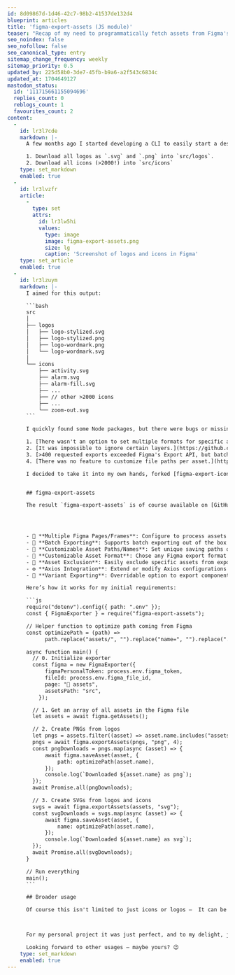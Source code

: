 ```yaml
---
id: 8d09867d-1d46-42c7-98b2-41537de132d4
blueprint: articles
title: 'figma-export-assets (JS module)'
teaser: "Recap of my need to programmatically fetch assets from Figma's API leading into my own JavaScript package."
seo_noindex: false
seo_nofollow: false
seo_canonical_type: entry
sitemap_change_frequency: weekly
sitemap_priority: 0.5
updated_by: 225d58b0-3de7-45fb-b9a6-a2f543c6834c
updated_at: 1704649127
mastodon_status:
  id: '111715661155094696'
  replies_count: 0
  reblogs_count: 1
  favourites_count: 2
content:
  -
    id: lr3l7cde
    markdown: |-
      A few months ago I started developing a CLI to easily start a design system with Figma as the single source of truth for logos and icons. These assets were organized as components on a Figma page, and my goal for easy updates was to pull them programmaticaly into my project using Figma's API. My specific needs were:

      1. Download all logos as `.svg` and `.png` into `src/logos`.
      2. Download all icons (>2000!) into `src/icons`
    type: set_markdown
    enabled: true
  -
    id: lr3lvzfr
    article:
      -
        type: set
        attrs:
          id: lr3lw5hi
          values:
            type: image
            image: figma-export-assets.png
            size: lg
            caption: 'Screenshot of logos and icons in Figma'
    type: set_article
    enabled: true
  -
    id: lr3lzuym
    markdown: |-
      I aimed for this output:

      ```bash
      src
      │
      ├── logos
      │   ├── logo-stylized.svg
      │   ├── logo-stylized.png
      │   ├── logo-wordmark.png
      │   └── logo-wordmark.svg
      │
      └── icons
          ├── activity.svg
          ├── alarm.svg
          ├── alarm-fill.svg
          ├── ...
          ├── // other >2000 icons
          ├── ...
          └── zoom-out.svg
      ```

      I quickly found some Node packages, but there were bugs or missing features:

      1. [There wasn't an option to set multiple formats for specific assets.](https://github.com/tsimenis/figma-export-icons/issues/12)
      2. [It was impossible to ignore certain layers.](https://github.com/tsimenis/figma-export-icons/issues/20)
      3. [>400 requested exports exceeded Figma's Export API, but batching was not implemented.](https://github.com/tsimenis/figma-export-icons/issues/13)
      4. [There was no feature to customize file paths per asset.](https://github.com/tsimenis/figma-export-icons#description)

      I decided to take it into my own hands, forked [figma-export-icons](https://github.com/tsimenis/figma-export-icons), took some inspiration from [figma-assets-exporter](https://github.com/nate-summercook/figma-assets-exporter) and rewrote it to make it super customizable. 


      ## figma-export-assets

      The result `figma-export-assets` is of course available on [GitHub](https://github.com/mariohamann/figma-export-assets) and [NPM](https://www.npmjs.com/package/figma-export-assets) – and I'm  actually quite happy with the functionality of the package (shamelessly copied from the docs):




      - 📄 **Multiple Figma Pages/Frames**: Configure to process assets from various Figma pages or specific frames.
      - 🔄 **Batch Exporting**: Supports batch exporting out of the box to overcame Figma API export limits.
      - 📁 **Customizable Asset Paths/Names**: Set unique saving paths or names for each asset.
      - 🌈 **Customizable Asset Format**: Chose any Figma export format for each asset.
      - 🚫 **Asset Exclusion**: Easily exclude specific assets from export based on their names.
      - ⚙️ **Axios Integration**: Extend or modify Axios configurations for advanced HTTP request handling.
      - 🌟 **Variant Exporting**: Overridable option to export components with variants as separate assets.

      Here’s how it works for my initial requirements:

      ```js
      require("dotenv").config({ path: ".env" });
      const { FigmaExporter } = require("figma-export-assets");

      // Helper function to optimize path coming from Figma
      const optimizePath = (path) =>
      		path.replace("assets/", "").replace("name=", "").replace(".png", "");

      async function main() {
      	// 0. Initialize exporter
      	const figma = new FigmaExporter({
      	    figmaPersonalToken: process.env.figma_token,
      	    fileId: process.env.figma_file_id,
      	    page: "📎 assets",
      	    assetsPath: "src",
          });

      	// 1. Get an array of all assets in the Figma file
      	let assets = await figma.getAssets();

      	// 2. Create PNGs from logos
      	let pngs = assets.filter((asset) => asset.name.includes("assets/logos"));
      	pngs = await figma.exportAssets(pngs, "png", 4);
      	const pngDownloads = pngs.map(async (asset) => {
      		await figma.saveAsset(asset, {
      			path: optimizePath(asset.name),
      		});
      		console.log(`Downloaded ${asset.name} as png`);
      	});
      	await Promise.all(pngDownloads);

      	// 3. Create SVGs from logos and icons
      	svgs = await figma.exportAssets(assets, "svg");
      	const svgDownloads = svgs.map(async (asset) => {
      		await figma.saveAsset(asset, {
      			name: optimizePath(asset.name),
      		});
      		console.log(`Downloaded ${asset.name} as svg`);
      	});
      	await Promise.all(svgDownloads);
      }

      // Run everything
      main();
      ```

      ## Broader usage

      Of course this isn't limited to just icons or logos –  It can be used with any imagery like photos, Open Graph images, illustrations etc., making it a nice tool to automize workflows between Figma and development.



      For my personal project it was just perfect, and to my delight, just a few weeks later it was implemented in one [Design System I'm part of](https://github.com/synergy-design-system/synergy-design-system/blob/main/packages/assets/scripts/fetch-assets.js). 🎉

      Looking forward to other usages – maybe yours? 😉
    type: set_markdown
    enabled: true
---
```

